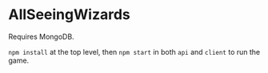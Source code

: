 # AllSeeingWizards

Requires MongoDB.

`npm install` at the top level, then `npm start` in both `api` and `client` to run the game.
